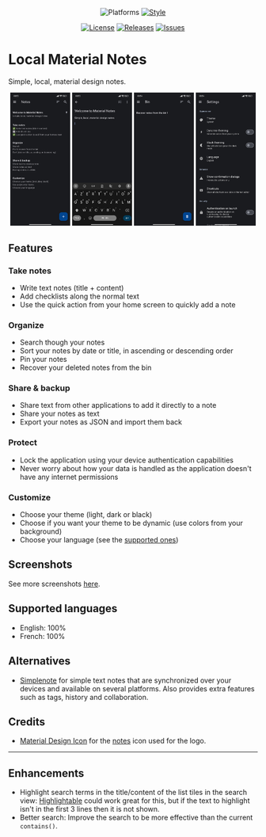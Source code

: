 <div align="center">

![Platforms](https://img.shields.io/badge/Platforms-Android-blue)
[![Style](https://img.shields.io/badge/Style-lint-blue)](https://pub.dev/packages/lint)

[![License](https://img.shields.io/github/license/maelchiotti/LocalMaterialNotes)](https://github.com/maelchiotti/LocalMaterialNotes/blob/main/LICENSE)
[![Releases](https://img.shields.io/github/v/release/maelchiotti/LocalMaterialNotes)](https://github.com/maelchiotti/LocalMaterialNotes/releases)
[![Issues](https://img.shields.io/github/issues/maelchiotti/LocalMaterialNotes)](https://github.com/maelchiotti/LocalMaterialNotes/issues)

</div>

# Local Material Notes

Simple, local, material design notes.

<div align="center">
  <img alt="Screenshot of the notes list" src="assets/screenshots/v1.1.0_notes.jpg" width="24%">
  <img alt="Screenshots of the note editor" src="assets/screenshots/v1.1.0_editor.jpg" width="24%">
  <img alt="Screenshot of the bin" src="assets/screenshots/v1.1.0_bin.jpg" width="24%">
  <img alt="Screenshot of the settings" src="assets/screenshots/v1.1.0_settings_1.jpg" width="24%">
</div>

## Features

### Take notes

- Write text notes (title + content)
- Add checklists along the normal text
- Use the quick action from your home screen to quickly add a note

### Organize

- Search though your notes
- Sort your notes by date or title, in ascending or descending order
- Pin your notes
- Recover your deleted notes from the bin

### Share & backup

- Share text from other applications to add it directly to a note
- Share your notes as text
- Export your notes as JSON and import them back

### Protect

- Lock the application using your device authentication capabilities
- Never worry about how your data is handled as the application doesn't have any internet permissions

### Customize

- Choose your theme (light, dark or black)
- Choose if you want your theme to be dynamic (use colors from your background)
- Choose your language (see the [supported ones](#supported-languages))

## Screenshots

See more screenshots [here](assets/screenshots).

## Supported languages

- English: 100%
- French: 100%

## Alternatives

- [Simplenote](https://simplenote.com) for simple text notes that are synchronized over your devices and available on several platforms. Also provides extra features such as tags, history and collaboration.

## Credits

- [Material Design Icon](https://github.com/google/material-design-icons) for the [notes](https://fonts.google.com/icons?selected=Material+Symbols+Outlined:notes:) icon used for the logo.

---

## Enhancements

- Highlight search terms in the title/content of the list tiles in the search view: [Highlightable](https://pub.dev/packages/highlightable) could work great for this, but if the text to highlight isn't in the first 3 lines then it is not shown.
- Better search: Improve the search to be more effective than the current `contains()`.
